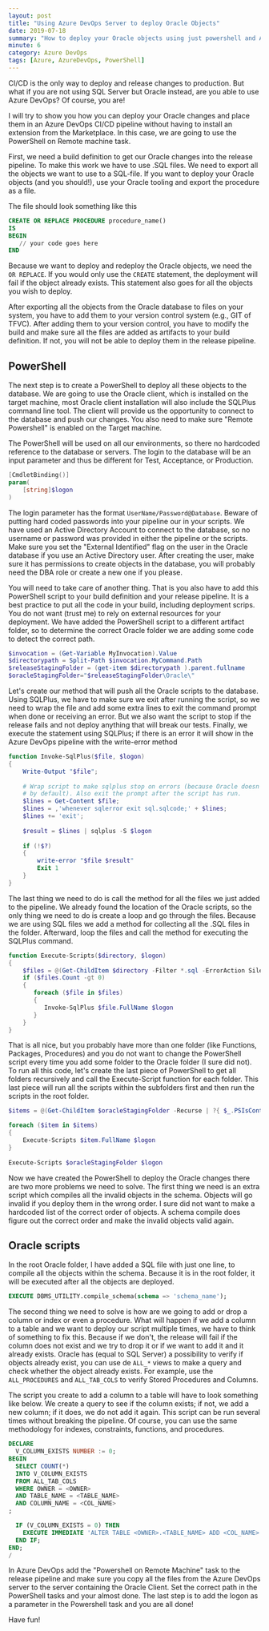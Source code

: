 ```yaml
---
layout: post
title: "Using Azure DevOps Server to deploy Oracle Objects"
date: 2019-07-18
summary: "How to deploy your Oracle objects using just powershell and Azure DevOps. By using the Oracle client you will be able to deploy objects and scripts without having to install an extension from the marketplace"
minute: 6
category: Azure DevOps
tags: [Azure, AzureDevOps, PowerShell]
---
```

CI/CD is the only way to deploy and release changes to production. But what if you are not using SQL Server but Oracle instead, are you able to use Azure DevOps? Of course, you are!


I will try to show you how you can deploy your Oracle changes and place them in an Azure DevOps CI/CD pipeline without having to install an extension from the Marketplace. In this case, we are going to use the PowerShell on Remote machine task. 


First, we need a build definition to get our Oracle changes into the release pipeline. To make this work we have to use .SQL files. We need to export all the objects we want to use to a SQL-file. If you want to deploy your Oracle objects (and you should!), use your Oracle tooling and export the procedure as a file. 


The file should look something like this

```sql
CREATE OR REPLACE PROCEDURE procedure_name()
IS
BEGIN
   // your code goes here
END
```

Because we want to deploy and redeploy the Oracle objects, we need the `OR REPLACE`. If you would only use the `CREATE` statement, the deployment will fail if the object already exists. This statement also goes for all the objects you wish to deploy. 


After exporting all the objects from the Oracle database to files on your system, you have to add them to your version control system (e.g., GIT of TFVC). After adding them to your version control, you have to modify the build and make sure all the files are added as artifacts to your build definition. If not, you will not be able to deploy them in the release pipeline.

## PowerShell

The next step is to create a PowerShell to deploy all these objects to the database. We are going to use the Oracle client, which is installed on the target machine, most Oracle client installation will also include the SQLPlus command line tool. The client will provide us the opportunity to connect to the database and push our changes. You also need to make sure "Remote Powershell" is enabled on the Target machine.  


The PowerShell will be used on all our environments, so there no hardcoded reference to the database or servers. The login to the database will be an input parameter and thus be different for Test, Acceptance, or Production. 


```powershell
[CmdletBinding()] 
param(
    [string]$logon
) 
```

The login parameter has the format `UserName/Password@Database`. Beware of putting hard coded passwords into your pipeline our in your scripts. We have used an Active Directory Account to connect to the database, so no username or password was provided in either the pipeline or the scripts. Make sure you set the "External Identified" flag on the user in the Oracle database if you use an Active Directory user. After creating the user, make sure it has permissions to create objects in the database, you will probably need the DBA role or create a new one if you please.


You will need to take care of another thing. That is you also have to add this PowerShell script to your build definition and your release pipeline. It is a best practice to put all the code in your build, including deployment scrips. You do not want (trust me) to rely on external resources for your deployment. We have added the PowerShell script to a different artifact folder, so to determine the correct Oracle folder we are adding some code to detect the correct path.

```powershell
$invocation = (Get-Variable MyInvocation).Value
$directorypath = Split-Path $invocation.MyCommand.Path
$releaseStagingFolder = (get-item $directorypath ).parent.fullname 
$oracleStagingFolder="$releaseStagingFolder\Oracle\"
```

Let's create our method that will push all the Oracle scripts to the database. Using SQLPlus, we have to make sure we exit after running the script, so we need to wrap the file and add some extra lines to exit the command prompt when done or receiving an error. But we also want the script to stop if the release fails and not deploy anything that will break our tests. Finally, we execute the statement using SQLPlus; if there is an error it will show in the Azure DevOps pipeline with the write-error method

```powershell
function Invoke-SqlPlus($file, $logon) 
{
    Write-Output "$file";
 
    # Wrap script to make sqlplus stop on errors (because Oracle doesn't do this
    # by default). Also exit the prompt after the script has run.
    $lines = Get-Content $file;
    $lines = ,'whenever sqlerror exit sql.sqlcode;' + $lines;
    $lines += 'exit';
 
    $result = $lines | sqlplus -S $logon
 
    if (!$?)
    { 
        write-error "$file $result" 
        Exit 1
    }
}
```

The last thing we need to do is call the method for all the files we just added to the pipeline. We already found the location of the Oracle scripts, so the only thing we need to do is create a loop and go through the files. Because we are using SQL files we add a method for collecting all the .SQL files in the folder. Afterward, loop the files and call the method for executing the SQLPlus command. 

```powershell
function Execute-Scripts($directory, $logon) 
{
    $files = @(Get-ChildItem $directory -Filter *.sql -ErrorAction SilentlyContinue | Sort-Object)
    if ($files.Count -gt 0)
    {
       foreach ($file in $files) 
       {
          Invoke-SqlPlus $file.FullName $logon 
       }
    }
}
```

That is all nice, but you probably have more than one folder (like Functions, Packages, Procedures) and you do not want to change the PowerShell script every time you add some folder to the Oracle folder (I sure did not). To run all this code, let's create the last piece of PowerShell to get all folders recursively and call the Execute-Script function for each folder. This last piece will run all the scripts within the subfolders first and then run the scripts in the root folder.

```powershell
$items = @(Get-ChildItem $oracleStagingFolder -Recurse | ?{ $_.PSIsContainer } )

foreach ($item in $items)
{
    Execute-Scripts $item.FullName $logon
}
   
Execute-Scripts $oracleStagingFolder $logon
```

Now we have created the PowerShell to deploy the Oracle changes there are two more problems we need to solve. The first thing we need is an extra script which compiles all the invalid objects in the schema. Objects will go invalid if you deploy them in the wrong order. I sure did not want to make a hardcoded list of the correct order of objects. A schema compile does figure out the correct order and make the invalid objects valid again. 

## Oracle scripts

In the root Oracle folder, I have added a SQL file with just one line, to compile all the objects within the schema. Because it is in the root folder, it will be executed after all the objects are deployed. 

```sql
EXECUTE DBMS_UTILITY.compile_schema(schema => 'schema_name');
```

The second thing we need to solve is how are we going to add or drop a column or index or even a procedure. What will happen if we add a column to a table and we want to deploy our script multiple times, we have to think of something to fix this. Because if we don't, the release will fail if the column does not exist and we try to drop it or if we want to add it and it already exists.
Oracle has (equal to SQL Server) a possibility to verify if objects already exist, you can use de `ALL_*` views to make a query and check whether the object already exists. For example, use the `ALL_PROCEDURES` and `ALL_TAB_COLS` to verify Stored Procedures and Columns.


The script you create to add a column to a table will have to look something like below. We create a query to see if the column exists; if not, we add a new column; if it does, we do not add it again. This script can be run several times without breaking the pipeline. Of course, you can use the same methodology for indexes, constraints, functions, and procedures.

```sql
DECLARE
  V_COLUMN_EXISTS NUMBER := 0;  
BEGIN
  SELECT COUNT(*) 
  INTO V_COLUMN_EXISTS
  FROM ALL_TAB_COLS
  WHERE OWNER = <OWNER>
  AND TABLE_NAME = <TABLE_NAME>
  AND COLUMN_NAME = <COL_NAME>
;

  IF (V_COLUMN_EXISTS = 0) THEN
    EXECUTE IMMEDIATE 'ALTER TABLE <OWNER>.<TABLE_NAME> ADD <COL_NAME> VARCHAR2(1)';
  END IF;
END;
/
```

In Azure DevOps add the "Powershell on Remote Machine" task to the release pipeline and make sure you copy all the files from the Azure DevOps server to the server containing the Oracle Client. Set the correct path in the PowerShell tasks and your almost done. The last step is to add the logon as a parameter in the Powershell task and you are all done!  

Have fun!
 
